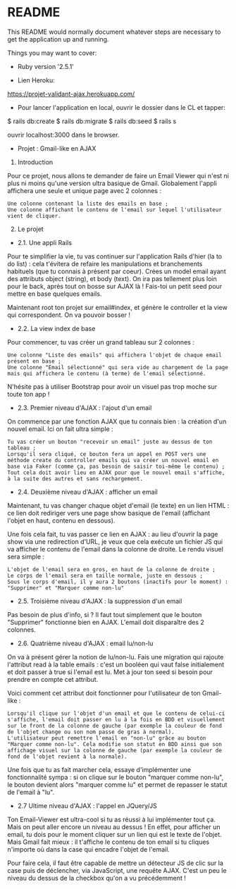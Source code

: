 # README

This README would normally document whatever steps are necessary to get the
application up and running.

Things you may want to cover:

* Ruby version '2.5.1'

* Lien Heroku:

https://projet-validant-ajax.herokuapp.com/

* Pour lancer l'application en local, ouvrir le dossier dans le CL et tapper:

$ rails db:create
$ rails db:migrate
$ rails db:seed
$ rails s

ouvrir localhost:3000 dans le browser.


* Projet : Gmail-like en AJAX

1. Introduction

Pour ce projet, nous allons te demander de faire un Email Viewer qui n'est ni plus ni moins qu'une version ultra basique de Gmail. Globalement l'appli affichera une seule et unique page avec 2 colonnes :

    Une colonne contenant la liste des emails en base ;
    Une colonne affichant le contenu de l'email sur lequel l'utilisateur vient de cliquer.

2. Le projet
* 2.1. Une appli Rails

Pour te simplifier la vie, tu vas continuer sur l'application Rails d'hier (la to do list) : cela t'évitera de refaire les manipulations et branchements habituels (que tu connais à présent par coeur).
Crées un model email ayant des attributs object (string), et body (text). On ira pas tellement plus loin pour le back, après tout on bosse sur AJAX là ! Fais-toi un petit seed pour mettre en base quelques emails.

Maintenant root ton projet sur email#index, et génère le controller et la view qui correspondent. On va pouvoir bosser !

* 2.2. La view index de base

Pour commencer, tu vas créer un grand tableau sur 2 colonnes :

    Une colonne "Liste des emails" qui affichera l'objet de chaque email présent en base ;
    Une colonne "Email sélectionné" qui sera vide au chargement de la page mais qui affichera le contenu (à terme) de l'email sélectionné.

N'hésite pas à utiliser Bootstrap pour avoir un visuel pas trop moche sur toute ton app !
* 2.3. Premier niveau d'AJAX : l'ajout d'un email

On commence par une fonction AJAX que tu connais bien : la création d'un nouvel email. Ici on fait ultra simple :

    Tu vas créer un bouton "recevoir un email" juste au dessus de ton tableau ;
    Lorsqu'il sera cliqué, ce bouton fera un appel en POST vers une méthode create du controller emails qui va créer un nouvel email en base via Faker (comme ça, pas besoin de saisir toi-même le contenu) ;
    Tout cela doit avoir lieu en AJAX pour que le nouvel email s'affiche, à la suite des autres et sans rechargement.

* 2.4. Deuxième niveau d'AJAX : afficher un email

Maintenant, tu vas changer chaque objet d'email (le texte) en un lien HTML : ce lien doit rediriger vers une page show basique de l'email (affichant l'objet en haut, contenu en dessous).

Une fois cela fait, tu vas passer ce lien en AJAX : au lieu d'ouvrir la page show via une redirection d'URL, je veux que cela exécute un fichier JS qui va afficher le contenu de l'email dans la colonne de droite. Le rendu visuel sera simple :

    L'objet de l'email sera en gros, en haut de la colonne de droite ;
    Le corps de l'email sera en taille normale, juste en dessous ;
    Sous le corps d'email, il y aura 2 boutons (inactifs pour le moment) : "Supprimer" et "Marquer comme non-lu"

* 2.5. Troisième niveau d'AJAX : la suppression d'un email

Pas besoin de plus d'info, si ? Il faut tout simplement que le bouton "Supprimer" fonctionne bien en AJAX. L'email doit disparaître des 2 colonnes.

* 2.6. Quatrième niveau d'AJAX : email lu/non-lu

On va à présent gérer la notion de lu/non-lu. Fais une migration qui rajoute l'attribut read à la table emails : c'est un booléen qui vaut false initialement et doit passer à true si l'email est lu. Met à jour ton seed si besoin pour prendre en compte cet attribut.

Voici comment cet attribut doit fonctionner pour l'utilisateur de ton Gmail-like :

    Lorsqu'il clique sur l'objet d'un email et que le contenu de celui-ci s'affiche, l'email doit passer en lu à la fois en BDD et visuellement sur le front de la colonne de gauche (par exemple la couleur de fond de l'objet change ou son nom passe de gras à normal).
    L'utilisateur peut remettre l'email en "non-lu" grâce au bouton "Marquer comme non-lu". Cela modifie son statut en BDD ainsi que son affichage visuel sur la colonne de gauche (par exemple la couleur de fond de l'objet revient à la normale).

Une fois que tu as fait marcher cela, essaye d'implémenter une fonctionnalité sympa : si on clique sur le bouton "marquer comme non-lu", le bouton devient alors "marquer comme lu" et permet de repasser le statut de l'email à "lu".

* 2.7 Ultime niveau d'AJAX : l'appel en JQuery/JS

Ton Email-Viewer est ultra-cool si tu as réussi à lui implémenter tout ça. Mais on peut aller encore un niveau au dessus ! En effet, pour afficher un email, tu dois pour le moment cliquer sur un lien qui est le texte de l'objet. Mais Gmail fait mieux : il t'affiche le contenu de ton email si tu cliques n'importe où dans la case qui encadre l'objet de l'email.

Pour faire cela, il faut être capable de mettre un détecteur JS de clic sur la case puis de déclencher, via JavaScript, une requête AJAX. C'est un peu le niveau du dessus de la checkbox qu'on a vu précédemment !
